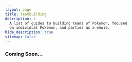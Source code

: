 ```yaml
---
layout: page
title: Teambuilding
description: >
  A list of guides to building teams of Pokemon, focused
  on individual Pokemon, and parties as a whole.
hide_description: true
sitemap: false
---
```


### Coming Soon...
